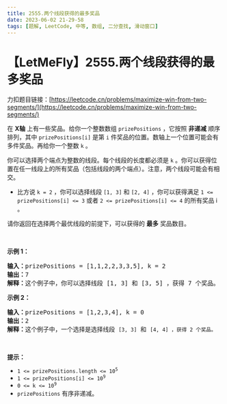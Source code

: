 ```yaml
---
title: 2555.两个线段获得的最多奖品
date: 2023-06-02 21-29-58
tags: [题解, LeetCode, 中等, 数组, 二分查找, 滑动窗口]
---
```


# 【LetMeFly】2555.两个线段获得的最多奖品

力扣题目链接：[https://leetcode.cn/problems/maximize-win-from-two-segments/](https://leetcode.cn/problems/maximize-win-from-two-segments/)

<p>在 <strong>X轴</strong>&nbsp;上有一些奖品。给你一个整数数组&nbsp;<code>prizePositions</code>&nbsp;，它按照 <strong>非递减</strong>&nbsp;顺序排列，其中&nbsp;<code>prizePositions[i]</code>&nbsp;是第&nbsp;<code>i</code>&nbsp;件奖品的位置。数轴上一个位置可能会有多件奖品。再给你一个整数&nbsp;<code>k</code>&nbsp;。</p>

<p>你可以选择两个端点为整数的线段。每个线段的长度都必须是 <code>k</code>&nbsp;。你可以获得位置在任一线段上的所有奖品（包括线段的两个端点）。注意，两个线段可能会有相交。</p>

<ul>
	<li>比方说&nbsp;<code>k = 2</code>&nbsp;，你可以选择线段&nbsp;<code>[1, 3]</code> 和&nbsp;<code>[2, 4]</code>&nbsp;，你可以获得满足&nbsp;<code>1 &lt;= prizePositions[i] &lt;= 3</code> 或者&nbsp;<code>2 &lt;= prizePositions[i] &lt;= 4</code>&nbsp;的所有奖品 i 。</li>
</ul>

<p>请你返回在选择两个最优线段的前提下，可以获得的 <strong>最多</strong>&nbsp;奖品数目。</p>

<p>&nbsp;</p>

<p><strong>示例 1：</strong></p>

<pre>
<b>输入：</b>prizePositions = [1,1,2,2,3,3,5], k = 2
<b>输出：</b>7
<b>解释：</b>这个例子中，你可以选择线段 [1, 3] 和 [3, 5] ，获得 7 个奖品。
</pre>

<p><strong>示例 2：</strong></p>

<pre>
<b>输入：</b>prizePositions = [1,2,3,4], k = 0
<b>输出：</b>2
<b>解释：</b>这个例子中，一个选择是选择线段 <code>[3, 3]</code> 和 <code>[4, 4] ，获得 2 个奖品。</code>
</pre>

<p>&nbsp;</p>

<p><strong>提示：</strong></p>

<ul>
	<li><code>1 &lt;= prizePositions.length &lt;= 10<sup>5</sup></code></li>
	<li><code>1 &lt;= prizePositions[i] &lt;= 10<sup>9</sup></code></li>
	<li><code>0 &lt;= k &lt;= 10<sup>9</sup> </code></li>
	<li><code>prizePositions</code>&nbsp;有序非递减。</li>
</ul>


    